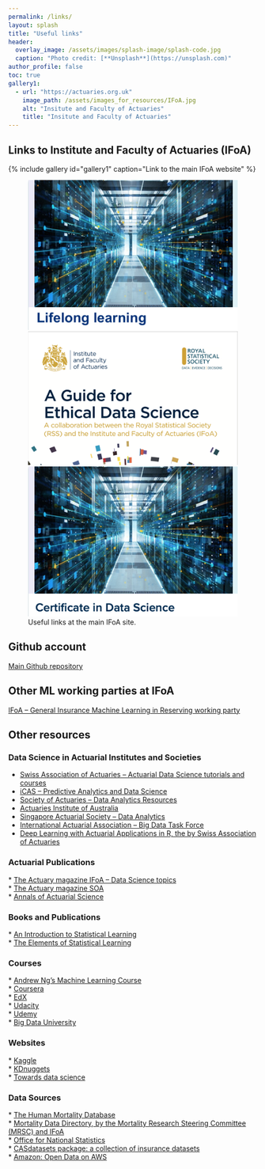 ```yaml
---
permalink: /links/
layout: splash
title: "Useful links"
header:
  overlay_image: /assets/images/splash-image/splash-code.jpg
  caption: "Photo credit: [**Unsplash**](https://unsplash.com)"
author_profile: false
toc: true
gallery1:
  - url: "https://actuaries.org.uk"
    image_path: /assets/images_for_resources/IFoA.jpg
    alt: "Insitute and Faculty of Actuaries"
    title: "Insitute and Faculty of Actuaries"
---
```


<div class="notice--warning" markdown="1">

<h2>Links to Institute and Faculty of Actuaries (IFoA)</h2>

{% include gallery id="gallery1" caption="Link to the main IFoA website" %}



<figure class="third">
  <a href="https://actuaries.org.uk/learn/lifelong-learning/data-science">
  <img src="/assets/images_for_resources/Lifelong-learning.jpg"></a>

  <a href="https://www.actuaries.org.uk/system/files/field/document/An%20Ethical%20Charter%20for%20Date%20Science%20WEB%20FINAL.PDF">
  <img src="/assets/images_for_resources/Ethical-guide.jpg"></a>

  <a href="https://actuaries.org.uk/certificate-in-data-science">
  <img src="/assets/images_for_resources/Certificate-in-data-science.jpg"></a>
  
  <figcaption>Useful links at the main IFoA site.</figcaption>
</figure>

</div>


<div class="notice--success" markdown="1">

<h2> Github account </h2>

[Main Github repository](https://github.com/IFoADataScienceResearch/IFoADataScienceResearch.github.io)<br>

</div>

<div class="notice--danger" markdown="1">

<h2> Other ML working parties at IFoA </h2>

<a href="https://institute-and-faculty-of-actuaries.github.io/mlr-blog/">IFoA – General Insurance Machine Learning in Reserving working party</a>

</div>

<div class="notice--primary" markdown="1">

<h2> Other resources </h2>

<h3> Data Science in Actuarial Institutes and Societies </h3>

*	<a href="https://www.actuarialdatascience.org/ADS-Tutorials/">Swiss Association of Actuaries – Actuarial Data Science tutorials and courses</a><br>
*	<a href="https://thecasinstitute.org/professional-education/predictive-analytics/">iCAS – Predictive Analytics and Data Science</a><br>
*	<a href="https://www.soa.org/sections/technology/technology-data-analytics-resources/">Society of Actuaries – Data Analytics Resources</a><br>
*	<a href="https://www.actuaries.asn.au/microsites/actuaries-in-data-analytics/knowledge"> Actuaries Institute of Australia </a><br>
*	<a href="https://www.actuaries.org.sg/big_data"> Singapore Actuarial Society – Data Analytics</a><br>
*	<a href="https://www.actuaries.org/IAA/IAA/Task_Force/Big_Data_Task_Force.aspx?WebsiteKey=ff59269c-4928-4369-a169-03e74a6bd8ca&CommitteeTabs=3#CommitteeTabs">International Actuarial Association – Big Data Task Force</a><br>
*	<a href="https://github.com/JSchelldorfer/DeepLearningWithActuarialApplications">Deep Learning with Actuarial Applications in R, the by Swiss Association of Actuaries</a><br>

<h3> Actuarial Publications </h3>
* <a href="https://www.theactuary.com/categories/topics/data-science">The Actuary magazine IFoA – Data Science topics</a><br>
* <a href="https://theactuarymagazine.org/category/innovation-technology/">The Actuary magazine SOA</a><br>
* <a href="https://www.cambridge.org/core/journals/annals-of-actuarial-science">Annals of Actuarial Science</a><br>

<h3> Books and Publications </h3>
* <a href="http://faculty.marshall.usc.edu/gareth-james/">An Introduction to Statistical Learning</a><br>
* <a href="https://web.stanford.edu/~hastie/ElemStatLearn//">The Elements of Statistical Learning</a><br>

<h3> Courses </h3>
* <a href="https://www.coursera.org/learn/machine-learning">Andrew Ng’s Machine Learning Course</a><br>
* <a href="https://www.coursera.org/">Coursera</a><br>
* <a href="https://www.edx.org/">EdX</a><br>
* <a href="https://www.udacity.com/">Udacity</a><br>
* <a href="https://www.udemy.com/">Udemy</a><br>
* <a href="http://bigdatauniversity.com/">Big Data University</a><br>

<h3> Websites </h3>
* <a href="https://www.kaggle.com/">Kaggle</a><br>
* <a href="http://www.kdnuggets.com/">KDnuggets</a><br>
* <a href="https://towardsdatascience.com/">Towards data science</a><br>

<h3> Data Sources </h3>
* <a href="https://www.mortality.org/">The Human Mortality Database</a><br>
* <a href="https://www.actuaries.org.uk/documents/ifoa-mortality-data-directory-version-1">Mortality Data Directory, by the Mortality Research Steering Committee (MRSC) and IFoA</a><br>
* <a href="https://www.ons.gov.uk/">Office for National Statistics</a><br>
* <a href="http://cas.uqam.ca/">CASdatasets package: a collection of insurance datasets</a><br>
* <a href="https://registry.opendata.aws/">Amazon: Open Data on AWS</a><br>

</div>
